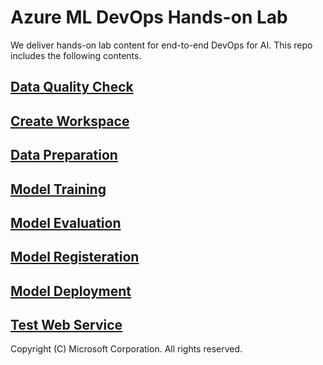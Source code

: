 # Azure ML DevOps Hands-on Lab

We deliver hands-on lab content for end-to-end DevOps for AI. This repo includes the following contents.


## [Data Quality Check](./Data-Preparation/)

## [Create Workspace](./Create-Workspace)

## [Data Preparation](./Data-Preparation)

## [Model Training](./Model-Training)

## [Model Evaluation](./Model-Evaluation)

## [Model Registeration](./Model-Registeration)

## [Model Deployment](./Model-Deployment)

## [Test Web Service](./Test-Web-Service)



Copyright (C) Microsoft Corporation. All rights reserved.
​
